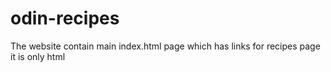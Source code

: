 # odin-recipes
The website contain main index.html page which has links for recipes page
it is only html